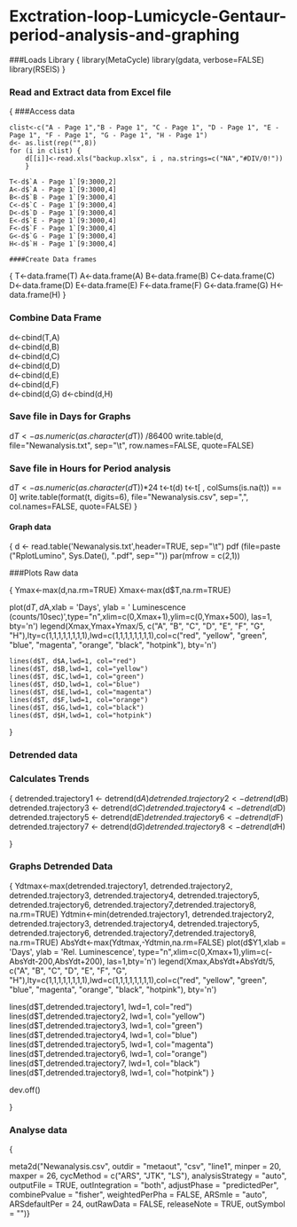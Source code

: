 # Exctration-loop-Lumicycle-Gentaur-period-analysis-and-graphing


###Loads Library
{
	library(MetaCycle)
	library(gdata, verbose=FALSE)
	library(RSEIS)
	}
	
### Read and Extract data from Excel file
{
	###Access data

	clist<-c("A - Page 1","B - Page 1", "C - Page 1", "D - Page 1", "E - Page 1", "F - Page 1", "G - Page 1", "H - Page 1")
	d<- as.list(rep("",8))
	for (i in clist) {
		d[[i]]<-read.xls("backup.xlsx", i , na.strings=c("NA","#DIV/0!"))
		}

	T<-d$`A - Page 1`[9:3000,2]	
	A<-d$`A - Page 1`[9:3000,4]
	B<-d$`B - Page 1`[9:3000,4]
	C<-d$`C - Page 1`[9:3000,4]
	D<-d$`D - Page 1`[9:3000,4]
	E<-d$`E - Page 1`[9:3000,4]
	F<-d$`F - Page 1`[9:3000,4]
	G<-d$`G - Page 1`[9:3000,4]
	H<-d$`H - Page 1`[9:3000,4]

	####Create Data frames
{
T<-data.frame(T)
A<-data.frame(A)
B<-data.frame(B)
C<-data.frame(C)
D<-data.frame(D)
E<-data.frame(E)
F<-data.frame(F)
G<-data.frame(G)
H<-data.frame(H)
}

### Combine Data Frame

d<-cbind(T,A)	
d<-cbind(d,B)	
d<-cbind(d,C)	
d<-cbind(d,D)	
d<-cbind(d,E)	
d<-cbind(d,F)	
d<-cbind(d,G)
d<-cbind(d,H)

### Save file in Days for Graphs
d$T<-as.numeric(as.character(d$T)) /86400
write.table(d, file="Newanalysis.txt", sep="\t", row.names=FALSE, quote=FALSE)

### Save file in Hours for Period analysis
d$T<-as.numeric(as.character(d$T))*24
t<-t(d)
t<-t[ , colSums(is.na(t)) == 0]	
write.table(format(t, digits=6), file="Newanalysis.csv", sep=",", col.names=FALSE, quote=FALSE)
}

#### Graph data
{
d <- read.table('Newanalysis.txt',header=TRUE, sep="\t")
pdf (file=paste ("RplotLumino", Sys.Date(), ".pdf", sep=""))
par(mfrow = c(2,1))

###Plots Raw data

{
Ymax<-max(d,na.rm=TRUE)
Xmax<-max(d$T,na.rm=TRUE)
		
plot(d$T, d$A,xlab = 'Days', ylab = ' Luminescence (counts/10sec)',type="n",xlim=c(0,Xmax+1),ylim=c(0,Ymax+500), las=1, bty='n')
legend(Xmax,Ymax+Ymax/5, c("A", "B", "C", "D", "E", "F", "G", "H"),lty=c(1,1,1,1,1,1,1,1),lwd=c(1,1,1,1,1,1,1,1),col=c("red", "yellow", "green", "blue", "magenta", "orange", "black", "hotpink"), bty='n')

	lines(d$T, d$A,lwd=1, col="red")
	lines(d$T, d$B,lwd=1, col="yellow")
	lines(d$T, d$C,lwd=1, col="green")
	lines(d$T, d$D,lwd=1, col="blue")
	lines(d$T, d$E,lwd=1, col="magenta")
	lines(d$T, d$F,lwd=1, col="orange")
	lines(d$T, d$G,lwd=1, col="black")
	lines(d$T, d$H,lwd=1, col="hotpink")
}

### Detrended data		
### Calculates Trends


{
	detrended.trajectory1 <- detrend(d$A)
	detrended.trajectory2 <- detrend(d$B)
	detrended.trajectory3 <- detrend(d$C)
	detrended.trajectory4 <- detrend(d$D)
	detrended.trajectory5 <- detrend(d$E)
	detrended.trajectory6 <- detrend(d$F)
	detrended.trajectory7 <- detrend(d$G)
	detrended.trajectory8 <- detrend(d$H)

}

### Graphs Detrended Data
{
	Ydtmax<-max(detrended.trajectory1, detrended.trajectory2, detrended.trajectory3, detrended.trajectory4, detrended.trajectory5, detrended.trajectory6, detrended.trajectory7,detrended.trajectory8, na.rm=TRUE)
	Ydtmin<-min(detrended.trajectory1, detrended.trajectory2, detrended.trajectory3, detrended.trajectory4, detrended.trajectory5, detrended.trajectory6, detrended.trajectory7,detrended.trajectory8, na.rm=TRUE)
	AbsYdt<-max(Ydtmax,-Ydtmin,na.rm=FALSE)
	plot(d$Y1,xlab = 'Days', ylab = 'Rel. Luminescence', type="n",xlim=c(0,Xmax+1),ylim=c(-AbsYdt-200,AbsYdt+200), las=1,bty='n')
	legend(Xmax,AbsYdt+AbsYdt/5, c("A", "B", "C", "D", "E", "F", "G", "H"),lty=c(1,1,1,1,1,1,1,1),lwd=c(1,1,1,1,1,1,1,1),col=c("red", "yellow", "green", "blue", "magenta", "orange", "black", "hotpink"), bty='n')


lines(d$T,detrended.trajectory1, lwd=1, col="red")
lines(d$T,detrended.trajectory2, lwd=1, col="yellow")
lines(d$T,detrended.trajectory3, lwd=1, col="green")
lines(d$T,detrended.trajectory4, lwd=1, col="blue")
lines(d$T,detrended.trajectory5, lwd=1, col="magenta")
lines(d$T,detrended.trajectory6, lwd=1, col="orange")
lines(d$T,detrended.trajectory7, lwd=1, col="black")
lines(d$T,detrended.trajectory8, lwd=1, col="hotpink")
}

dev.off()

}

### Analyse data
{

meta2d("Newanalysis.csv", outdir = "metaout", "csv", "line1", minper = 20,
      maxper = 26, cycMethod = c("ARS", "JTK", "LS"),
      analysisStrategy = "auto", outputFile = TRUE, outIntegration = "both",
      adjustPhase = "predictedPer", combinePvalue = "fisher",
      weightedPerPha = FALSE, ARSmle = "auto", ARSdefaultPer = 24,
      outRawData = FALSE, releaseNote = TRUE, outSymbol = "")}	
